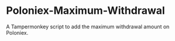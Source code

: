 # Poloniex-Maximum-Withdrawal
A Tampermonkey script to add the maximum withdrawal amount on Poloniex.
